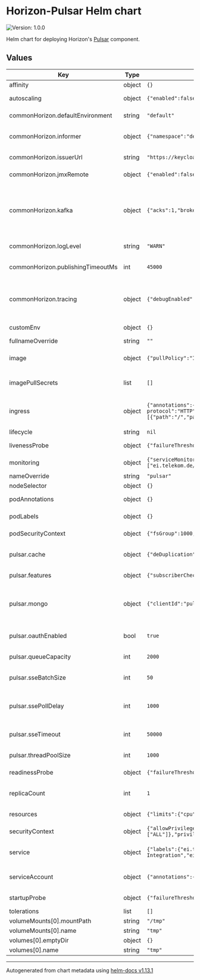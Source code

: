 <!--
Copyright 2024 Deutsche Telekom IT GmbH

SPDX-License-Identifier: Apache-2.0
-->
# Horizon-Pulsar Helm chart

![Version: 1.0.0](https://img.shields.io/badge/Version-1.0.0-informational?style=flat-square) 

Helm chart for deploying Horizon's [Pulsar](https://github.com/telekom/pubsub-horizon-pulsar) component.


## Values

| Key | Type | Default | Description |
|-----|------|---------|-------------|
| affinity | object | `{}` |  |
| autoscaling | object | `{"enabled":false,"maxReplicas":8,"minReplicas":2,"targetCPUUtilizationPercentage":80}` | Horizontal Pod Autoscaler configuration. |
| commonHorizon.defaultEnvironment | string | `"default"` | Sets the default environment. |
| commonHorizon.informer | object | `{"namespace":"default"}` | Specifies namespace for the informer that watches the custom resources. |
| commonHorizon.issuerUrl | string | `"https://keycloak.example.domain.com/auth/realms/example"` | Sets the issuerUrl that is used for authentication. |
| commonHorizon.jmxRemote | object | `{"enabled":false}` | Enables or disables JMX remote configuration. |
| commonHorizon.kafka | object | `{"acks":1,"brokers":"kafka:9092","compression":{"enabled":true,"type":"snappy"},"groupId":"pulsar","lingerMs":5}` | Specifies Kafka broker details for common Horizon settings, including broker addresses, groupId, linger time, acknowledgment settings, and compression options. |
| commonHorizon.logLevel | string | `"WARN"` | Sets the log level for general logging. |
| commonHorizon.publishingTimeoutMs | int | `45000` | Sets the timeout duration (in milliseconds) for the publishing process. |
| commonHorizon.tracing | object | `{"debugEnabled":false,"jaegerCollectorBaseUrl":"http://localhost:14268","samplerProbability":"1.0"}` | Configures tracing settings, including debug mode, Jaeger collector base URL, and sampler probability. |
| customEnv | object | `{}` | Custom environment variables |
| fullnameOverride | string | `""` |  |
| image | object | `{"pullPolicy":"IfNotPresent","repository":"example.devops.company.de/internal/example/horizon/develop","tag":"develop"}` | Specifies the image details such as repository, tag, and pull policy. |
| imagePullSecrets | list | `[]` | List of pull secrets that are required for pulling the the container images. |
| ingress | object | `{"annotations":{"kubernetes.io/ingress.class":"nginx","kubernetes.io/tls-acme":"true","nginx.ingress.kubernetes.io/backend-protocol":"HTTP","nginx.ingress.kubernetes.io/force-ssl-redirect":"true"},"className":"","enabled":true,"hosts":[{"host":"chart-example.local","paths":[{"path":"/","pathType":"Prefix"}]}],"tls":[]}` | Specifies whether ingress is enabled, sets the hostname(s) and Ingress annotations. |
| lifecycle | string | `nil` |  |
| livenessProbe | object | `{"failureThreshold":8,"httpGet":{"path":"/actuator/health","port":"actuator"},"initialDelaySeconds":20,"periodSeconds":10}` | Kubernetes Liveness Probe configuration. |
| monitoring | object | `{"serviceMonitor":{"enabled":true,"selector":"selector","targetLabels":["ei.telekom.de/cluster","ei.telekom.de/namespace","ei.telekom.de/product","ei.telekom.de/team","ei.telekom.de/environment","app"]}}` | ServiceMonitor configuration. |
| nameOverride | string | `"pulsar"` |  |
| nodeSelector | object | `{}` |  |
| podAnnotations | object | `{}` | Specifies the annotationsfor the pod. |
| podLabels | object | `{}` | Specifies the labels for the pod. |
| podSecurityContext | object | `{"fsGroup":1000,"supplementalGroups":[1000]}` | Security context set for the pod. |
| pulsar.cache | object | `{"deDuplication":{"enabled":true}}` | Cache configuration: Enable cache data deduplication. |
| pulsar.features | object | `{"subscriberCheck":true}` | Features: Enabled subscriberValidationCheck. |
| pulsar.mongo | object | `{"clientId":"pulsar","enabled":true,"url":"mongodbUrl"}` | Mongo configuration: Enable mongo config and set clientId and mongo URL for mongo configuration. |
| pulsar.oauthEnabled | bool | `true` | Oauth enabled: Enables or disables OAuth authentication. |
| pulsar.queueCapacity | int | `2000` | QueueCapacity: Specifies the capacity of the queue. |
| pulsar.sseBatchSize | int | `50` | SseBatchSize: Specifies the batch size for Server-Sent Events (SSE). |
| pulsar.ssePollDelay | int | `1000` | SsePollDelay: Specifies the polling delay in milliseconds for Server-Sent Events (SSE). |
| pulsar.sseTimeout | int | `50000` | SseTimeout: Specifies the timeout in milliseconds for Server-Sent Events (SSE). |
| pulsar.threadPoolSize | int | `1000` | ThreadPoolSize: Specifies the size of the thread pool. |
| readinessProbe | object | `{"failureThreshold":8,"httpGet":{"path":"/actuator/health","port":"actuator"},"initialDelaySeconds":20,"periodSeconds":10}` | Kubernetes Readiness Probe configuration. |
| replicaCount | int | `1` | Sets the number of replicas for the deployment. |
| resources | object | `{"limits":{"cpu":1,"memory":"500Mi"},"requests":{"cpu":"50m","memory":"200Mi"}}` | Resource limits and requests. |
| securityContext | object | `{"allowPrivilegeEscalation":false,"capabilities":{"drop":["ALL"]},"privileged":false,"readOnlyRootFilesystem":true,"runAsGroup":1000,"runAsNonRoot":true,"runAsUser":1000}` | Security context set for the container. |
| service | object | `{"labels":{"ei.telekom.de/cluster":"AWS-Integration","ei.telekom.de/environment":"integration","ei.telekom.de/product":"horizon","ei.telekom.de/team":"pandora"},"port":"http","type":"ClusterIP"}` | Specifies the service type and port as well as the labels for the service. |
| serviceAccount | object | `{"annotations":{},"automount":true,"create":true,"name":""}` | RBAC (Role-Based Access Control) specific configuration. |
| startupProbe | object | `{"failureThreshold":75,"httpGet":{"path":"/actuator/health","port":"actuator"},"initialDelaySeconds":0,"periodSeconds":1}` | Kubernetes Startup Probe configuration. |
| tolerations | list | `[]` |  |
| volumeMounts[0].mountPath | string | `"/tmp"` |  |
| volumeMounts[0].name | string | `"tmp"` |  |
| volumes[0].emptyDir | object | `{}` |  |
| volumes[0].name | string | `"tmp"` |  |

----------------------------------------------
Autogenerated from chart metadata using [helm-docs v1.13.1](https://github.com/norwoodj/helm-docs/releases/v1.13.1)